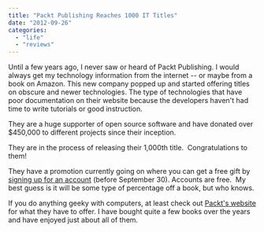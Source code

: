 ```yaml
---
title: "Packt Publishing Reaches 1000 IT Titles"
date: "2012-09-26"
categories: 
  - "life"
  - "reviews"
---
```


Until a few years ago, I never saw or heard of Packt Publishing. I would always get my technology information from the internet -- or maybe from a book on Amazon. This new company popped up and started offering titles on obscure and newer technologies. The type of technologies that have poor documentation on their website because the developers haven't had time to write tutorials or good instruction.

They are a huge supporter of open source software and have donated over $450,000 to different projects since their inception.

They are in the process of releasing their 1,000th title.  Congratulations to them!

They have a promotion currently going on where you can get a free gift by [signing up for an account](http://www.packtpub.com/) (before September 30). Accounts are free.  My best guess is it will be some type of percentage off a book, but who knows.

If you do anything geeky with computers, at least check out [Packt's website](http://www.packtpub.com/) for what they have to offer. I have bought quite a few books over the years and have enjoyed just about all of them.
